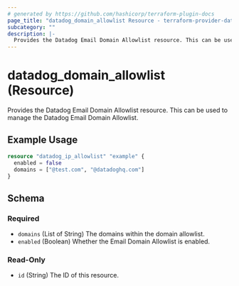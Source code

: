 ```yaml
---
# generated by https://github.com/hashicorp/terraform-plugin-docs
page_title: "datadog_domain_allowlist Resource - terraform-provider-datadog"
subcategory: ""
description: |-
  Provides the Datadog Email Domain Allowlist resource. This can be used to manage the Datadog Email Domain Allowlist.
---
```


# datadog_domain_allowlist (Resource)

Provides the Datadog Email Domain Allowlist resource. This can be used to manage the Datadog Email Domain Allowlist.

## Example Usage

```terraform
resource "datadog_ip_allowlist" "example" {
  enabled = false
  domains = ["@test.com", "@datadoghq.com"]
}
```

<!-- schema generated by tfplugindocs -->
## Schema

### Required

- `domains` (List of String) The domains within the domain allowlist.
- `enabled` (Boolean) Whether the Email Domain Allowlist is enabled.

### Read-Only

- `id` (String) The ID of this resource.
